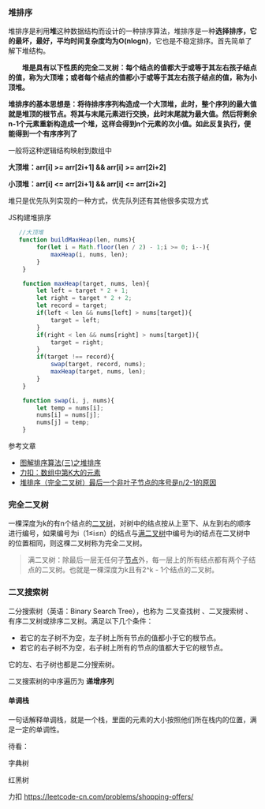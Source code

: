 ### 堆排序

堆排序是利用**堆**这种数据结构而设计的一种排序算法，堆排序是一种**选择排序，**它的最坏，最好，平均时间复杂度均为**O(nlogn)**，它也是不稳定排序。首先简单了解下堆结构。

　　**堆是具有以下性质的完全二叉树：每个结点的值都大于或等于其左右孩子结点的值，称为大顶堆；或者每个结点的值都小于或等于其左右孩子结点的值，称为小顶堆。**

**堆排序的基本思想是：将待排序序列构造成一个大顶堆，此时，整个序列的最大值就是堆顶的根节点。将其与末尾元素进行交换，此时末尾就为最大值。然后将剩余n-1个元素重新构造成一个堆，这样会得到n个元素的次小值。如此反复执行，便能得到一个有序序列了**

一般将这种逻辑结构映射到数组中

**大顶堆：arr[i] >= arr[2i+1] && arr[i] >= arr[2i+2]**  

**小顶堆：arr[i] <= arr[2i+1] && arr[i] <= arr[2i+2]**  

堆只是优先队列实现的一种方式，优先队列还有其他很多实现方式

JS构建堆排序

```javascript
   //大顶堆
   function buildMaxHeap(len, nums){
        for(let i = Math.floor(len / 2) - 1;i >= 0; i--){
            maxHeap(i, nums, len);
        }
    }

    function maxHeap(target, nums, len){
        let left = target * 2 + 1;
        let right = target * 2 + 2;
        let record = target;
        if(left < len && nums[left] > nums[target]){
            target = left;
        }
        if(right < len && nums[right] > nums[target]){
            target = right;
        }
        if(target !== record){
            swap(target, record, nums);
            maxHeap(target, nums, len);
        }
    }

    function swap(i, j, nums){
        let temp = nums[i];
        nums[i] = nums[j];
        nums[j] = temp;
    }
```

参考文章

- [图解排序算法(三)之堆排序](https://www.cnblogs.com/chengxiao/p/6129630.html)
- [力扣：数组中第K大的元素](https://leetcode-cn.com/problems/kth-largest-element-in-an-array/)
- [堆排序（完全二叉树）最后一个非叶子节点的序号是n/2-1的原因](https://www.cnblogs.com/malw/p/10542557.html)



### 完全二叉树

一棵深度为k的有n个结点的[二叉树](https://baike.baidu.com/item/二叉树/1602879)，对树中的结点按从上至下、从左到右的顺序进行编号，如果编号为i（1≤i≤n）的结点与[满二叉树](https://baike.baidu.com/item/满二叉树/7773283)中编号为i的结点在二叉树中的位置相同，则这棵二叉树称为完全二叉树。

> 满二叉树：除最后一层无任何子[节点](https://baike.baidu.com/item/节点/865052)外，每一层上的所有结点都有两个子结点的二叉树。也就是一棵深度为k且有2^k - 1个结点的二叉树。



### 二叉搜索树

二分搜索树（英语：Binary Search Tree），也称为 二叉查找树 、二叉搜索树 、有序二叉树或排序二叉树。满足以下几个条件：

- 若它的左子树不为空，左子树上所有节点的值都小于它的根节点。
- 若它的右子树不为空，右子树上所有的节点的值都大于它的根节点。

它的左、右子树也都是二分搜索树。

二叉搜索树的中序遍历为 **递增序列** 



#### 单调栈

一句话解释单调栈，就是一个栈，里面的元素的大小按照他们所在栈内的位置，满足一定的单调性。



待看：

字典树

红黑树

力扣 https://leetcode-cn.com/problems/shopping-offers/